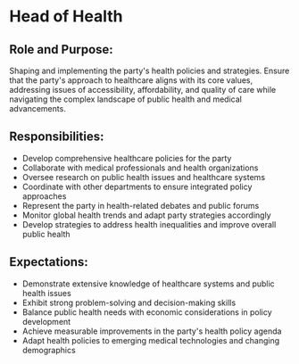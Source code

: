 # Head of Health

## Role and Purpose:
Shaping and implementing the party's health policies and strategies. Ensure that the party's approach to healthcare aligns with its core values, addressing issues of accessibility, affordability, and quality of care while navigating the complex landscape of public health and medical advancements.

## Responsibilities:
- Develop comprehensive healthcare policies for the party
- Collaborate with medical professionals and health organizations
- Oversee research on public health issues and healthcare systems
- Coordinate with other departments to ensure integrated policy approaches
- Represent the party in health-related debates and public forums
- Monitor global health trends and adapt party strategies accordingly
- Develop strategies to address health inequalities and improve overall public health

## Expectations:
- Demonstrate extensive knowledge of healthcare systems and public health issues
- Exhibit strong problem-solving and decision-making skills
- Balance public health needs with economic considerations in policy development
- Achieve measurable improvements in the party's health policy agenda
- Adapt health policies to emerging medical technologies and changing demographics
